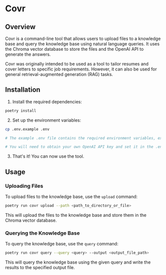 # Covr

## Overview

Covr is a command-line tool that allows users to upload files to a knowledge base and query the knowledge base using natural language queries. It uses the Chroma vector database to store the files and the OpenAI API to generate the answers.

Covr was originally intended to be used as a tool to tailor resumes and cover letters to specific job requirements. However, it can also be used for general retrieval-augmented generation (RAG) tasks.

## Installation

1. Install the required dependencies:

```bash
poetry install
```

2. Set up the environment variables:

```bash
cp .env.example .env

# The example .env file contains the required environment variables, except OPENAI_API_KEY.

# You will need to obtain your own OpenAI API key and set it in the .env file.
```

3. That's it! You can now use the tool.

## Usage

### Uploading Files

To upload files to the knowledge base, use the `upload` command:

```bash
poetry run covr upload --path <path_to_directory_or_file>
```

This will upload the files to the knowledge base and store them in the Chroma vector database.

### Querying the Knowledge Base

To query the knowledge base, use the `query` command:

```bash
poetry run covr query --query <query> --output <output_file_path>
```

This will query the knowledge base using the given query and write the results to the specified output file.
